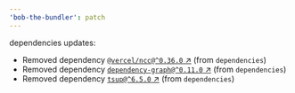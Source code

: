```yaml
---
'bob-the-bundler': patch
---
```


dependencies updates:

- Removed dependency [`@vercel/ncc@^0.36.0` ↗︎](https://www.npmjs.com/package/@vercel/ncc/v/0.36.0)
  (from `dependencies`)
- Removed dependency
  [`dependency-graph@^0.11.0` ↗︎](https://www.npmjs.com/package/dependency-graph/v/0.11.0) (from
  `dependencies`)
- Removed dependency [`tsup@^6.5.0` ↗︎](https://www.npmjs.com/package/tsup/v/6.5.0) (from
  `dependencies`)
